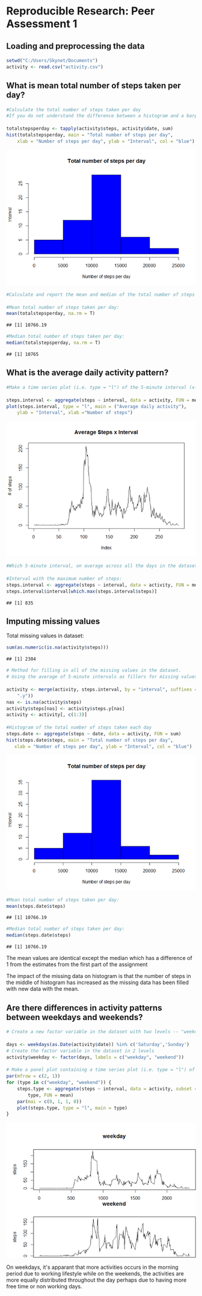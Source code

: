 # Reproducible Research: Peer Assessment 1


## Loading and preprocessing the data

```r
setwd("C:/Users/Skynet/Documents")
activity <- read.csv("activity.csv")
```

## What is mean total number of steps taken per day?

```r
#Calculate the total number of steps taken per day
#If you do not understand the difference between a histogram and a barplot, research the difference between them. Make a histogram of the total number of steps taken each day

totalstepsperday <- tapply(activity$steps, activity$date, sum)
hist(totalstepsperday, main = "Total number of steps per day", 
    xlab = "Number of steps per day", ylab = "Interval", col = "blue")
```

![](PA1_template_files/figure-html/unnamed-chunk-2-1.png) 

```r
#Calculate and report the mean and median of the total number of steps taken per day

#Mean total number of steps taken per day:
mean(totalstepsperday, na.rm = T)
```

```
## [1] 10766.19
```

```r
#Median total number of steps taken per day:
median(totalstepsperday, na.rm = T)
```

```
## [1] 10765
```

## What is the average daily activity pattern?


```r
#Make a time series plot (i.e. type = "l") of the 5-minute interval (x-axis) and the average number of steps taken, averaged across all days (y-axis)

steps.interval <- aggregate(steps ~ interval, data = activity, FUN = mean)
plot(steps.interval, type = "l", main = ("Average daily activity"), 
    ylab = "Interval", xlab ="Number of steps")
```

![](PA1_template_files/figure-html/unnamed-chunk-3-1.png) 

```r
#Which 5-minute interval, on average across all the days in the dataset, contains the maximum number of steps?

#Interval with the maximum number of steps:
steps.interval <- aggregate(steps ~ interval, data = activity, FUN = mean)
steps.interval$interval[which.max(steps.interval$steps)]
```

```
## [1] 835
```

## Imputing missing values

Total missing values in dataset:

```r
sum(as.numeric(is.na(activity$steps)))
```

```
## [1] 2304
```

```r
# Method for filling in all of the missing values in the dataset.
# Using the average of 5-minute intervals as fillers for missing values.

activity <- merge(activity, steps.interval, by = "interval", suffixes = c("", 
    ".y"))
nas <- is.na(activity$steps)
activity$steps[nas] <- activity$steps.y[nas]
activity <- activity[, c(1:3)]

#Histogram of the total number of steps taken each day
steps.date <- aggregate(steps ~ date, data = activity, FUN = sum)
hist(steps.date$steps, main = "Total number of steps per day", 
   xlab = "Number of steps per day", ylab = "Interval", col = "blue")
```

![](PA1_template_files/figure-html/unnamed-chunk-4-1.png) 

```r
#Mean total number of steps taken per day: 
mean(steps.date$steps)
```

```
## [1] 10766.19
```

```r
#Median total number of steps taken per day:
median(steps.date$steps)
```

```
## [1] 10766.19
```

The mean values are identical except the median which has a difference of 1 from the estimates from the first part of the assignment

The impact of the missing data on histogram is that the number of steps in the middle of histogram has increased as the missing data has been filled with new data with the mean.


## Are there differences in activity patterns between weekdays and weekends?


```r
# Create a new factor variable in the dataset with two levels -- "weekday" and "weekend" indicating whether a given date is a weekday or weekend day.

days <- weekdays(as.Date(activity$date)) %in% c('Saturday','Sunday')
# Create the factor variable in the dataset in 2 levels
activity$weekday <- factor(days, labels = c("weekday", "weekend"))

# Make a panel plot containing a time series plot (i.e. type = "l") of the 5-minute interval (x-axis) and the average number of steps taken, averaged across all weekday days or weekend days (y-axis). See the README file in the GitHub repository to see an example of what this plot should look like using simulated data.
par(mfrow = c(2, 1))
for (type in c("weekday", "weekend")) {
    steps.type <- aggregate(steps ~ interval, data = activity, subset = activity$weekday == 
        type, FUN = mean)
    par(mai = c(0, 1, 1, 0))
    plot(steps.type, type = "l", main = type)
}
```

![](PA1_template_files/figure-html/unnamed-chunk-5-1.png) 

On weekdays, it's apparant that more activities occurs in the morning period due to working lifestyle while on the weekends, the activities are more equally distributed throughout the day perhaps due to having more free time or non working days.

